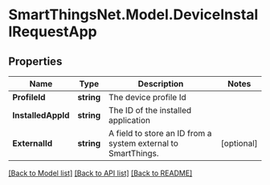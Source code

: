 # SmartThingsNet.Model.DeviceInstallRequestApp
## Properties

Name | Type | Description | Notes
------------ | ------------- | ------------- | -------------
**ProfileId** | **string** | The device profile Id | 
**InstalledAppId** | **string** | The ID of the installed application | 
**ExternalId** | **string** | A field to store an ID from a system external to SmartThings. | [optional] 

[[Back to Model list]](../README.md#documentation-for-models) [[Back to API list]](../README.md#documentation-for-api-endpoints) [[Back to README]](../README.md)

